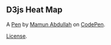 D3js Heat Map
-------------


A [Pen](https://codepen.io/thetradecoder/pen/pogpMMz) by [Mamun Abdullah](https://codepen.io/thetradecoder) on [CodePen](https://codepen.io).

[License](https://codepen.io/thetradecoder/pen/pogpMMz/license).